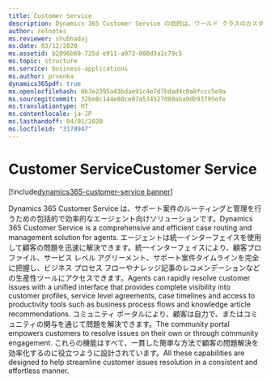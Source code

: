 ```yaml
---
title: Customer Service
description: Dynamics 365 Customer Service の目的は、ワールド クラスのカスタマー エクスペリエンスを提供することで、企業が競合他社との差別化を図れるようにすることです。
author: relnotes
ms.reviewer: shubhadaj
ms.date: 03/12/2020
ms.assetid: b2096b69-725d-e911-a973-000d3a1c79c5
ms.topic: structure
ms.service: business-applications
ms.author: prvenka
dynamics365pdf: true
ms.openlocfilehash: 0b3e2395a43bdae91c4e7d7bdad4c0a8fccc5e9a
ms.sourcegitcommit: 32be8c144e80ce07a534527d80aba9db93795efe
ms.translationtype: HT
ms.contentlocale: ja-JP
ms.lasthandoff: 04/01/2020
ms.locfileid: "3178947"
---
```

# <a name="customer-service"></a><span data-ttu-id="0d7b6-103">Customer Service</span><span class="sxs-lookup"><span data-stu-id="0d7b6-103">Customer Service</span></span>

[!include[dynamics365-customer-service banner](../includes/dynamics365-customer-service.md)]

<!--structure start-->
<span data-ttu-id="0d7b6-104">Dynamics 365 Customer Service は、サポート案件のルーティングと管理を行うための包括的で効率的なエージェント向けソリューションです。</span><span class="sxs-lookup"><span data-stu-id="0d7b6-104">Dynamics 365 Customer Service is a comprehensive and efficient case routing and management solution for agents.</span></span> <span data-ttu-id="0d7b6-105">エージェントは統一インターフェイスを使用して顧客の問題を迅速に解決できます。統一インターフェイスにより、顧客プロファイル、サービス レベル アグリーメント、サポート案件タイムラインを完全に把握し、ビジネス プロセス フローやナレッジ記事のレコメンデーションなどの生産性ツールにアクセスできます。</span><span class="sxs-lookup"><span data-stu-id="0d7b6-105">Agents can rapidly resolve customer issues with a unified interface that provides complete visibility into customer profiles, service level agreements, case timelines and access to productivity tools such as business process flows and knowledge article recommendations.</span></span> <span data-ttu-id="0d7b6-106">コミュニティ ポータルにより、顧客は自力で、またはコミュニティの関与を通じて問題を解決できます。</span><span class="sxs-lookup"><span data-stu-id="0d7b6-106">The community portal empowers customers to resolve issues on their own or through community engagement.</span></span> <span data-ttu-id="0d7b6-107">これらの機能はすべて、一貫した簡単な方法で顧客の問題解決を効率化するのに役立つように設計されています。</span><span class="sxs-lookup"><span data-stu-id="0d7b6-107">All these capabilities are designed to help streamline customer issues resolution in a consistent and effortless manner.</span></span>
<!--structure end-->



